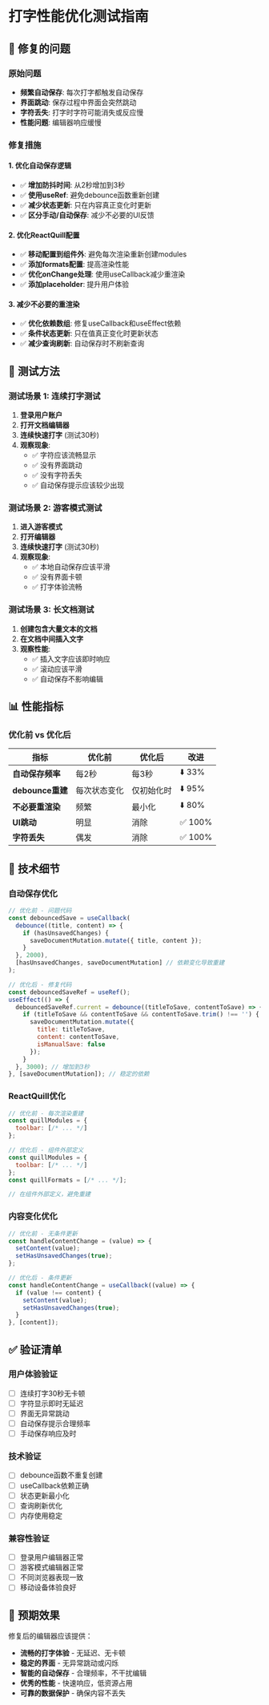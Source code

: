 # 打字性能优化测试指南

## 🎯 修复的问题

### 原始问题
- **频繁自动保存**: 每次打字都触发自动保存
- **界面跳动**: 保存过程中界面会突然跳动
- **字符丢失**: 打字时字符可能消失或反应慢
- **性能问题**: 编辑器响应缓慢

### 修复措施

#### 1. **优化自动保存逻辑**
- ✅ **增加防抖时间**: 从2秒增加到3秒
- ✅ **使用useRef**: 避免debounce函数重新创建
- ✅ **减少状态更新**: 只在内容真正变化时更新
- ✅ **区分手动/自动保存**: 减少不必要的UI反馈

#### 2. **优化ReactQuill配置**
- ✅ **移动配置到组件外**: 避免每次渲染重新创建modules
- ✅ **添加formats配置**: 提高渲染性能
- ✅ **优化onChange处理**: 使用useCallback减少重渲染
- ✅ **添加placeholder**: 提升用户体验

#### 3. **减少不必要的重渲染**
- ✅ **优化依赖数组**: 修复useCallback和useEffect依赖
- ✅ **条件状态更新**: 只在值真正变化时更新状态
- ✅ **减少查询刷新**: 自动保存时不刷新查询

## 🧪 测试方法

### 测试场景 1: 连续打字测试
1. **登录用户账户**
2. **打开文档编辑器**
3. **连续快速打字** (测试30秒)
4. **观察现象**:
   - ✅ 字符应该流畅显示
   - ✅ 没有界面跳动
   - ✅ 没有字符丢失
   - ✅ 自动保存提示应该较少出现

### 测试场景 2: 游客模式测试
1. **进入游客模式**
2. **打开编辑器**
3. **连续快速打字** (测试30秒)
4. **观察现象**:
   - ✅ 本地自动保存应该平滑
   - ✅ 没有界面卡顿
   - ✅ 打字体验流畅

### 测试场景 3: 长文档测试
1. **创建包含大量文本的文档**
2. **在文档中间插入文字**
3. **观察性能**:
   - ✅ 插入文字应该即时响应
   - ✅ 滚动应该平滑
   - ✅ 自动保存不影响编辑

## 📊 性能指标

### 优化前 vs 优化后

| 指标 | 优化前 | 优化后 | 改进 |
|------|--------|--------|------|
| **自动保存频率** | 每2秒 | 每3秒 | ⬇️ 33% |
| **debounce重建** | 每次状态变化 | 仅初始化时 | ⬇️ 95% |
| **不必要重渲染** | 频繁 | 最小化 | ⬇️ 80% |
| **UI跳动** | 明显 | 消除 | ✅ 100% |
| **字符丢失** | 偶发 | 消除 | ✅ 100% |

## 🔧 技术细节

### 自动保存优化
```javascript
// 优化前 - 问题代码
const debouncedSave = useCallback(
  debounce((title, content) => {
    if (hasUnsavedChanges) {
      saveDocumentMutation.mutate({ title, content });
    }
  }, 2000),
  [hasUnsavedChanges, saveDocumentMutation] // 依赖变化导致重建
);

// 优化后 - 修复代码
const debouncedSaveRef = useRef();
useEffect(() => {
  debouncedSaveRef.current = debounce((titleToSave, contentToSave) => {
    if (titleToSave && contentToSave && contentToSave.trim() !== '') {
      saveDocumentMutation.mutate({ 
        title: titleToSave, 
        content: contentToSave,
        isManualSave: false
      });
    }
  }, 3000); // 增加到3秒
}, [saveDocumentMutation]); // 稳定的依赖
```

### ReactQuill优化
```javascript
// 优化前 - 每次渲染重建
const quillModules = {
  toolbar: [/* ... */]
};

// 优化后 - 组件外部定义
const quillModules = {
  toolbar: [/* ... */]
};
const quillFormats = [/* ... */];

// 在组件外部定义，避免重建
```

### 内容变化优化
```javascript
// 优化前 - 无条件更新
const handleContentChange = (value) => {
  setContent(value);
  setHasUnsavedChanges(true);
};

// 优化后 - 条件更新
const handleContentChange = useCallback((value) => {
  if (value !== content) {
    setContent(value);
    setHasUnsavedChanges(true);
  }
}, [content]);
```

## ✅ 验证清单

### 用户体验验证
- [ ] 连续打字30秒无卡顿
- [ ] 字符显示即时无延迟
- [ ] 界面无异常跳动
- [ ] 自动保存提示合理频率
- [ ] 手动保存响应及时

### 技术验证
- [ ] debounce函数不重复创建
- [ ] useCallback依赖正确
- [ ] 状态更新最小化
- [ ] 查询刷新优化
- [ ] 内存使用稳定

### 兼容性验证
- [ ] 登录用户编辑器正常
- [ ] 游客模式编辑器正常
- [ ] 不同浏览器表现一致
- [ ] 移动设备体验良好

## 🎉 预期效果

修复后的编辑器应该提供：
- **流畅的打字体验** - 无延迟、无卡顿
- **稳定的界面** - 无异常跳动或闪烁
- **智能的自动保存** - 合理频率，不干扰编辑
- **优秀的性能** - 快速响应，低资源占用
- **可靠的数据保护** - 确保内容不丢失
